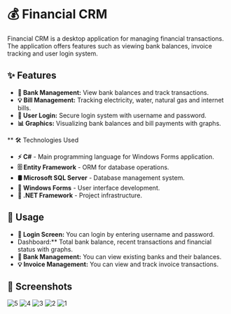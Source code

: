 # 💰 Financial CRM

Financial CRM is a desktop application for managing financial transactions. The application offers features such as viewing bank balances, invoice tracking and user login system.

## ✨ Features

- **🏦 Bank Management:** View bank balances and track transactions.
- **💡 Bill Management:** Tracking electricity, water, natural gas and internet bills.
- **🔐 User Login:** Secure login system with username and password.
- **📊 Graphics:** Visualizing bank balances and bill payments with graphs.

** 🛠 Technologies Used

- **⚡ C#** - Main programming language for Windows Forms application.
- **🗄 Entity Framework** - ORM for database operations.
- **🛢 Microsoft SQL Server** - Database management system.
- **🎨 Windows Forms** - User interface development.
- **🔧 .NET Framework** - Project infrastructure.

## 📌 Usage

- **🔑 Login Screen:** You can login by entering username and password.
- Dashboard:** Total bank balance, recent transactions and financial status with graphs.
- **🏦 Bank Management:** You can view existing banks and their balances.
- **💡 Invoice Management:** You can view and track invoice transactions.

## 📸 Screenshots
![5](https://github.com/user-attachments/assets/833da131-f1e9-4f0e-8bd6-4d60d9148dbd)
![4](https://github.com/user-attachments/assets/8e4e7fdd-a48c-4a78-8b7c-31ec872b8e9b)
![3](https://github.com/user-attachments/assets/6cd53189-60b9-41fc-86b7-96f6a80ce60f)
![2](https://github.com/user-attachments/assets/ad0536ae-8290-4e35-9098-a0fc8cb05499)
![1](https://github.com/user-attachments/assets/011fd944-a31e-47e5-98d8-ba505e39126f)

